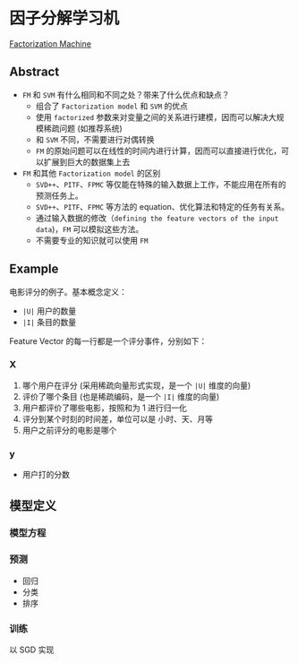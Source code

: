 # 因子分解学习机

[Factorization Machine](https://www.ismll.uni-hildesheim.de/pub/pdfs/Rendle2010FM.pdf)

## Abstract

+ `FM` 和 `SVM` 有什么相同和不同之处？带来了什么优点和缺点？
  + 组合了 `Factorization model` 和 `SVM` 的优点
  + 使用 `factorized` 参数来对变量之间的关系进行建模，因而可以解决大规模稀疏问题 (如推荐系统)
  + 和 `SVM` 不同，不需要进行对偶转换
  + `FM` 的原始问题可以在线性的时间内进行计算，因而可以直接进行优化，可以扩展到巨大的数据集上去
+ `FM` 和其他 `Factorization model` 的区别
  + `SVD++`、`PITF`、`FPMC` 等仅能在特殊的输入数据上工作，不能应用在所有的预测任务上。
  + `SVD++`、`PITF`、`FPMC` 等方法的 equation、优化算法和特定的任务有关系。
  + 通过输入数据的修改（`defining the feature vectors of the input data`)，`FM` 可以模拟这些方法。
  + 不需要专业的知识就可以使用 `FM`

## Example

电影评分的例子。基本概念定义：

+ `|U|` 用户的数量
+ `|I|` 条目的数量

Feature Vector 的每一行都是一个评分事件，分别如下：

### X

1. 哪个用户在评分 (采用稀疏向量形式实现，是一个 `|U|` 维度的向量)
1. 评价了哪个条目 (也是稀疏编码，是一个 `|I|` 维度的向量)
1. 用户都评价了哪些电影，按照和为 1 进行归一化
1. 评分到某个时刻的时间差，单位可以是 小时、天、月等
1. 用户之前评分的电影是哪个

### y

+ 用户打的分数

## 模型定义

### 模型方程

### 预测

+ 回归
+ 分类
+ 排序

### 训练

以 SGD 实现
